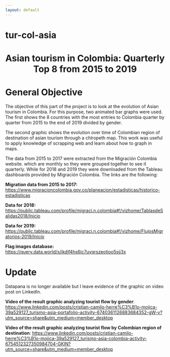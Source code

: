 ```yaml
---
layout: default
---
```

# tur-col-asia
<h1><center> Asian tourism in Colombia: Quarterly Top 8 from 2015 to 2019 </center></h1>

<h1><left> General Objective </left></h1>
The objective of this part of the project is to look at the evolution of Asian tourism in Colombia. For this purpose, two animated bar graphs were used. The first shows the 8 countries with the most entries to Colombia quarter by quarter from 2015 to the end of 2019 divided by gender. 

The second graphic shows the evolution over time of Colombian region of destination of asian tourism through a chlropeth map. This work was useful to apply knowledge of scrapping web and learn about how to graph in maps.

The data from 2015 to 2017 were extracted from the Migración Colombia website. which are monthly so they were grouped together to see it quarterly. While for 2018 and 2019 they were downloaded from the Tableau dashboards provided by Migración Colombia. The links are the following:

**Migration data from 2015 to 2017:** https://www.migracioncolombia.gov.co/planeacion/estadisticas/historico-estadisticas

**Data for 2018:** https://public.tableau.com/profile/migraci.n.colombia#!/vizhome/TablasdeSalidas2018/Inicio

**Data for 2019:** https://public.tableau.com/profile/migraci.n.colombia#!/vizhome/FlujosMigratorios-2019/Inicio

**Flag images database:** https://query.data.world/s/ikdif4hs6ic7uyqrszeotioo5sjj3x
<h1><left> Update </left></h1>
Datapana is no longer available but I leave evidence of the graphic on video post on LinkedIn.

**Video of the result graphic analyzing tourist flow by gender**: https://www.linkedin.com/posts/cristian-camilo-herre%C3%B1o-mojica-39a529127_turismo-asia-portafolio-activity-6740361126883684352-gW-v?utm_source=share&utm_medium=member_desktop

**Video of the result graphic analyzing tourist flow by Colombian region of destination**: https://www.linkedin.com/posts/cristian-camilo-herre%C3%B1o-mojica-39a529127_turismo-asia-colombia-activity-6754512327350984704-GKIN?utm_source=share&utm_medium=member_desktop
